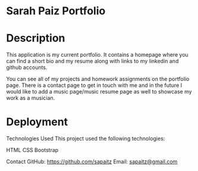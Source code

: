# Sarah Paiz Portfolio

# Description
This application is my current portfolio. It contains a homepage where you can find a short bio and my resume along with links to my linkedin and github accounts.

You can see all of my projects and homework assignments on the portfolio page. There is a contact page to get in touch with me and in the future I would like to add a music page/music resume page as well to showcase my work as a musician. 

# Deployment


Technologies Used
This project used the following technologies:

HTML
CSS
Bootstrap


Contact
GitHub: https://github.com/sapaitz Email: sapaitz@gmail.com